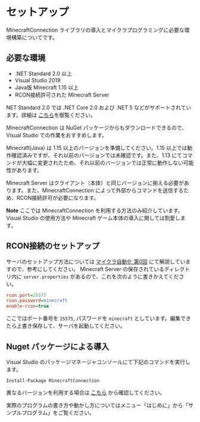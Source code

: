 # セットアップ
MinecraftConnection ライブラリの導入とマイクラプログラミングに必要な環境構築についてです。

## 必要な環境
- .NET Standard 2.0 以上
- Visual Studio 2019
- Java版 Minecraft 1.15 以上
- RCON接続許可された Minecraft Server

NET Standard 2.0 では .NET Core 2.0 および .NET 5 などがサポートされています。詳細は [こちら]()を御覧ください。

MinecraftConnection は NuGet パッケージからもダウンロードできるので、Visual Studio での作業をおすすめします。

Minecraft(Java) は 1.15 以上のバージョンを準備してください。1.15 以上では動作確認済みですが、それ以前のバージョンでは未確認です。また、1.13 にてコマンドが大幅に変更されたため、それ以前のバージョンでは正常に動作しない可能性があります。

Minecraft Server はクライアント（本体）と同じバージョンに揃える必要があります。また、MinecraftConnection によって外部からコマンドを送信するため、RCON接続許可が必要になります。

**Note**
ここでは MinecraftConnection を利用する方法のみ紹介しています。Visual Studio の使用方法や Minecraft ゲーム本体の導入に関しては割愛します。

## RCON接続のセットアップ
サーバのセットアップ方法については [マイクラ自動化 第0回](https://www.mcwithcode.com/Automation) にて解説していますので、参考にしてください。 Minecraft Server の保存されているディレクトリ内に `server.properties` があるので、これを次のように書きかえてください。

```ini
rcon.port=25575
rcon.password=minecraft
enable-rcon=true
```

ここではポート番号を `25575`, パスワードを `minecraft` としています。編集できたら上書き保存して、サーバを起動してください。

## Nuget パッケージによる導入
Visual Studio のパッケージマネージャコンソールにて下記のコマンドを実行します。

```
Install-Package MinecraftConnection
```

異なるバージョンを利用する場合は [こちら](https://www.nuget.org/packages/MinecraftConnection) から確認してください。

実際のプログラムの書き方や動かし方についてはメニュー「はじめに」から「サンプルプログラム」をご覧ください。
